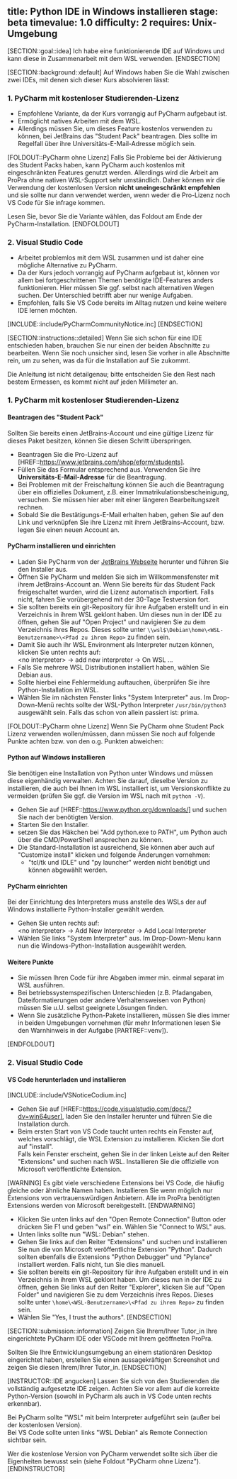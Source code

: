 title: Python IDE in Windows installieren
stage: beta
timevalue: 1.0
difficulty: 2
requires: Unix-Umgebung
---

[SECTION::goal::idea]
Ich habe eine funktionierende IDE auf Windows und kann diese in Zusammenarbeit mit dem WSL 
verwenden.
[ENDSECTION]


[SECTION::background::default]
Auf Windows haben Sie die Wahl zwischen zwei IDEs, mit denen sich dieser Kurs absolvieren lässt:


### 1. PyCharm mit kostenloser Studierenden-Lizenz

- Empfohlene Variante, da der Kurs vorrangig auf PyCharm aufgebaut ist.
- Ermöglicht natives Arbeiten mit dem WSL.
- Allerdings müssen Sie, um dieses Feature kostenlos verwenden zu können, bei JetBrains das 
  "Student Pack" beantragen.
  Dies sollte im Regelfall über ihre Universitäts-E-Mail-Adresse möglich sein.

[FOLDOUT::PyCharm ohne Lizenz]
Falls Sie Probleme bei der Aktivierung des Student Packs haben, kann PyCharm auch kostenlos mit 
eingeschränkten Features genutzt werden.
Allerdings wird die Arbeit am ProPra ohne nativen WSL-Support sehr umständlich.
Daher können wir die Verwendung der kostenlosen Version **nicht uneingeschränkt empfehlen** 
und sie sollte nur dann verwendet werden, wenn weder die Pro-Lizenz noch VS Code für Sie 
infrage kommen.

Lesen Sie, bevor Sie die Variante wählen, das Foldout am Ende der PyCharm-Installation.
[ENDFOLDOUT]


### 2. Visual Studio Code

- Arbeitet problemlos mit dem WSL zusammen und ist daher eine mögliche Alternative zu PyCharm. 
- Da der Kurs jedoch vorrangig auf PyCharm aufgebaut ist, können vor allem bei fortgeschrittenen 
  Themen benötigte IDE-Features anders funktionieren.
  Hier müssen Sie ggf. selbst nach alternativen Wegen suchen.
  Der Unterschied betrifft aber nur wenige Aufgaben.
- Empfohlen, falls Sie VS Code bereits im Alltag nutzen und keine weitere IDE lernen möchten.

[INCLUDE::include/PyCharmCommunityNotice.inc]
[ENDSECTION]


[SECTION::instructions::detailed]
Wenn Sie sich schon für eine IDE entschieden haben, brauchen Sie nur einen der beiden Abschnitte 
zu bearbeiten.
Wenn Sie noch unsicher sind, lesen Sie vorher in alle Abschnitte rein, um zu sehen, was da für 
die Installation auf Sie zukommt. 

Die Anleitung ist nicht detailgenau; bitte entscheiden Sie den Rest nach bestem Ermessen,
es kommt nicht auf jeden Millimeter an.


### 1. PyCharm mit kostenloser Studierenden-Lizenz


#### Beantragen des "Student Pack"

Sollten Sie bereits einen JetBrains-Account und eine gültige Lizenz für dieses Paket besitzen, 
können Sie diesen Schritt überspringen.

- Beantragen Sie die Pro-Lizenz auf [HREF::https://www.jetbrains.com/shop/eform/students].
- Füllen Sie das Formular entsprechend aus. Verwenden Sie ihre **Universitäts-E-Mail-Adresse** 
  für die Beantragung.
- Bei Problemen mit der Freischaltung können Sie auch die Beantragung über ein offizielles 
  Dokument, z.B. einer Immatrikulationsbescheinigung, versuchen.
  Sie müssen hier aber mit einer längeren Bearbeitungszeit rechnen.
- Sobald Sie die Bestätigungs-E-Mail erhalten haben, gehen Sie auf den Link und verknüpfen Sie 
  ihre Lizenz mit ihrem JetBrains-Account, bzw. legen Sie einen neuen Account an.


#### PyCharm installieren und einrichten

- Laden Sie PyCharm von der 
  [JetBrains Webseite](https://www.jetbrains.com/pycharm/download/?section=windows) herunter und 
  führen Sie den Installer aus.
- Öffnen Sie PyCharm und melden Sie sich im Willkommensfenster mit ihrem JetBrains-Account an.
  Wenn Sie bereits für das Student Pack freigeschaltet wurden, wird die Lizenz automatisch 
  importiert.
  Falls nicht, fahren Sie vorübergehend mit der 30-Tage Testversion fort.
- Sie sollten bereits ein git-Repository für ihre Aufgaben erstellt und in ein Verzeichnis in 
  ihrem WSL geklont haben.
  Um dieses nun in der IDE zu öffnen, gehen Sie auf "Open Project" und navigieren Sie zu dem 
  Verzeichnis ihres Repos.
  Dieses sollte unter `\\wsl$\Debian\home\<WSL-Benutzername>\<Pfad zu ihrem Repo>` zu finden sein.
- Damit Sie auch ihr WSL Environment als Interpreter nutzen können, klicken Sie unten rechts auf:  
  <no interpreter\> → add new interpreter → On WSL ...
- Falls Sie mehrere WSL Distributionen installiert haben, wählen Sie Debian aus.
- Sollte hierbei eine Fehlermeldung auftauchen, überprüfen Sie ihre Python-Installation im WSL.
- Wählen Sie im nächsten Fenster links "System Interpreter" aus.
  Im Drop-Down-Menü rechts sollte der WSL-Python Interpreter `/usr/bin/python3` ausgewählt sein.
  Falls das schon von allein passiert ist: prima.

[FOLDOUT::PyCharm ohne Lizenz]
Wenn Sie PyCharm ohne Student Pack Lizenz verwenden wollen/müssen, dann müssen Sie noch auf 
folgende Punkte achten bzw. von den o.g. Punkten abweichen:

#### Python auf Windows installieren

Sie benötigen eine Installation von Python unter Windows und müssen diese eigenhändig verwalten.
Achten Sie darauf, dieselbe Version zu installieren, die auch bei Ihnen im WSL installiert ist, 
um Versionskonflikte zu vermeiden (prüfen Sie ggf. die Version im WSL nach mit `python -V`).

- Gehen Sie auf [HREF::https://www.python.org/downloads/] und suchen Sie nach der benötigten 
  Version.
- Starten Sie den Installer.
- setzen Sie das Häkchen bei "Add python.exe to PATH", um Python auch über die CMD/PowerShell 
  ansprechen zu können.
- Die Standard-Installation ist ausreichend, Sie können aber auch auf "Customize install" 
  klicken und folgende Änderungen vornehmen:
    * "tcl/tk und IDLE" und "py launcher" werden nicht benötigt und können abgewählt werden.


#### PyCharm einrichten

Bei der Einrichtung des Interpreters muss anstelle des WSLs der auf Windows installierte 
Python-Installer gewählt werden.

- Gehen Sie unten rechts auf:  
  <no interpreter\> → Add New Interpreter → Add Local Interpreter
- Wählen Sie links "System Interpreter" aus.
  Im Drop-Down-Menu kann nun die Windows-Python-Installation ausgewählt werden.


#### Weitere Punkte

- Sie müssen Ihren Code für ihre Abgaben immer min. einmal separat im WSL ausführen.
- Bei betriebssystemspezifischen Unterschieden (z.B. Pfadangaben, Dateiformatierungen oder 
  andere Verhaltensweisen von Python) müssen Sie u.U. selbst geeignete Lösungen finden.
- Wenn Sie zusätzliche Python-Pakete installieren, müssen Sie dies immer in beiden Umgebungen 
  vornehmen (für mehr Informationen lesen Sie den Warnhinweis in der Aufgabe [PARTREF::venv]).

[ENDFOLDOUT]


### 2. Visual Studio Code


#### VS Code herunterladen und installieren

[INCLUDE::include/VSNoticeCodium.inc]

- Gehen Sie auf [HREF::https://code.visualstudio.com/docs/?dv=win64user], laden Sie den 
  Installer herunter und führen Sie die Installation durch.
- Beim ersten Start von VS Code taucht unten rechts ein Fenster auf, welches vorschlägt, die WSL 
  Extension zu installieren.
  Klicken Sie dort auf "install".  
  Falls kein Fenster erscheint, gehen Sie in der linken Leiste auf den Reiter "Extensions" und 
  suchen nach WSL.
  Installieren Sie die offizielle von Microsoft veröffentlichte Extension.

[WARNING]
Es gibt viele verschiedene Extensions bei VS Code, die häufig gleiche oder ähnliche Namen haben.
Installieren Sie wenn möglich nur Extensions von vertrauenswürdigen Anbietern. 
Alle im ProPra benötigten Extensions werden von Microsoft bereitgestellt.
[ENDWARNING]

- Klicken Sie unten links auf den "Open Remote Connection" Button oder drücken Sie F1 und geben 
  "wsl" ein.
  Wählen Sie "Connect to WSL" aus.
- Unten links sollte nun "WSL: Debian" stehen.
- Gehen Sie links auf den Reiter "Extensions" und suchen und installieren Sie nun die von 
  Microsoft veröffentlichte Extension "Python".
  Dadurch sollten ebenfalls die Extensions "Python Debugger" und "Pylance" installiert werden.
  Falls nicht, tun Sie dies manuell.
- Sie sollten bereits ein git-Repository für ihre Aufgaben erstellt und in ein Verzeichnis in 
  ihrem WSL geklont haben.
  Um dieses nun in der IDE zu öffnen, gehen Sie links auf den Reiter "Explorer", klicken Sie auf 
  "Open Folder" und navigieren Sie zu dem Verzeichnis ihres Repos.
  Dieses sollte unter `\home\<WSL-Benutzername>\<Pfad zu ihrem Repo>` zu finden sein.
- Wählen Sie "Yes, I trust the authors".
[ENDSECTION]


[SECTION::submission::information]
Zeigen Sie Ihrem/Ihrer Tutor_in Ihre eingerichtete PyCharm IDE oder VSCode mit Ihrem geöffneten 
ProPra.

Sollten Sie Ihre Entwicklungsumgebung an einem stationären Desktop eingerichtet haben, erstellen 
Sie einen aussagekräftigen Screenshot und zeigen Sie diesen Ihrem/Ihrer Tutor_in.
[ENDSECTION]

[INSTRUCTOR::IDE angucken]
Lassen Sie sich von den Studierenden die vollständig aufgesetzte IDE zeigen.
Achten Sie vor allem auf die korrekte Python-Version (sowohl in PyCharm als auch in VS Code unten 
rechts 
erkennbar).

Bei PyCharm sollte "WSL" mit beim Interpreter aufgeführt sein (außer bei der kostenlosen Version).  
Bei VS Code sollte unten links "WSL Debian" als Remote Connection sichtbar sein.

Wer die kostenlose Version von PyCharm verwendet sollte sich über die Eigenheiten bewusst sein 
(siehe Foldout "PyCharm ohne Lizenz").
[ENDINSTRUCTOR]
